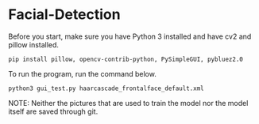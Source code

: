 # Facial-Detection
Before you start, make sure you have Python 3 installed and have cv2 and pillow installed.
```
pip install pillow, opencv-contrib-python, PySimpleGUI, pybluez2.0
```
To run the program, run the command below.
```
python3 gui_test.py haarcascade_frontalface_default.xml
```
NOTE: Neither the pictures that are used to train the model nor the model itself are saved through git.
